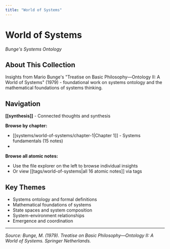```yaml
---
title: "World of Systems"
---
```


# World of Systems
*Bunge's Systems Ontology*

## About This Collection

Insights from Mario Bunge's "Treatise on Basic Philosophy—Ontology II: A World of Systems" (1979) - foundational work on systems ontology and the mathematical foundations of systems thinking.

## Navigation

**[[synthesis]]** - Connected thoughts and synthesis

**Browse by chapter:**
- [[systems/world-of-systems/chapter-1|Chapter 1]] - Systems fundamentals (15 notes)
- 

**Browse all atomic notes:**
- Use the file explorer on the left to browse individual insights  
- Or view [[tags/world-of-systems|all 16 atomic notes]] via tags

## Key Themes

- Systems ontology and formal definitions
- Mathematical foundations of systems
- State spaces and system composition
- System-environment relationships
- Emergence and coordination

---

*Source: Bunge, M. (1979). Treatise on Basic Philosophy—Ontology II: A World of Systems. Springer Netherlands.* 